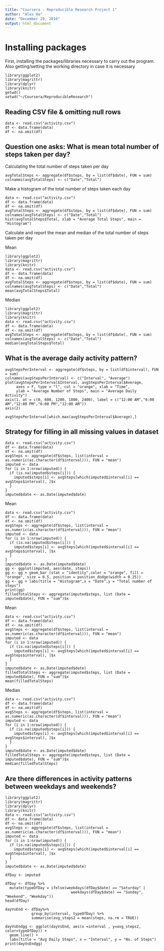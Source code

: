 ```yaml
---
title: "Coursera - Reproducible Research Project 1"
author: "Alex Ha"
date: "December 29, 2016"
output: html_document
---
```


# Installing packages
First, installing the packages/libraries necessary to carry out the program. Also getting/setting the working directory in case it is necessary
```
library(ggplot2)
library(magrittr)
library(dplyr)
library(knitr)
getwd()
setwd("~/Coursera/ReproducibleResearch")
```
## Reading CSV file & omitting null rows
```
data <- read.csv("activity.csv")
df <- data.frame(data)
df <- na.omit(df)
```
## Question one asks: What is mean total number of steps taken per day?

Calculating the total number of steps taken per day
```
avgTotalSteps <- aggregate(df$steps, by = list(df$date), FUN = sum)
colnames(avgTotalSteps) <- c("Date","Total")
```
Make a histogram of the total number of steps taken each day
``` {r echo = FALSE}
data <- read.csv("activity.csv")
df <- data.frame(data)
df <- na.omit(df)
avgTotalSteps <- aggregate(df$steps, by = list(df$date), FUN = sum)
colnames(avgTotalSteps) <- c("Date","Total")
hist(avgTotalSteps$Total, xlab = "Average Total Steps", main = "Histogram")
```


Calculate and report the mean and median of the total number of steps taken per day

Mean
``` {r echo = FALSE}
library(ggplot2)
library(magrittr)
library(knitr)
data <- read.csv("activity.csv")
df <- data.frame(data)
df <- na.omit(df)
avgTotalSteps <- aggregate(df$steps, by = list(df$date), FUN = sum)
colnames(avgTotalSteps) <- c("Date","Total")
mean(avgTotalSteps$Total)
```
Median
``` {r echo = FALSE}
library(ggplot2)
library(magrittr)
library(knitr)
data <- read.csv("activity.csv")
df <- data.frame(data)
df <- na.omit(df)
avgTotalSteps <- aggregate(df$steps, by = list(df$date), FUN = sum)
colnames(avgTotalSteps) <- c("Date","Total")
median(avgTotalSteps$Total)
```
## What is the average daily activity pattern?
```
avgStepsPerInterval <- aggregate(df$steps, by = list(df$interval), FUN = sum)
colnames(avgStepsPerInterval) <- c("Interval", "Average")
plot(avgStepsPerInterval$Interval, avgStepsPerInterval$Average,
     axes = F, type = "l", col = "orange", xlab = "Time", 
     ylab = "Average Number of Steps", main = "Average Daily Activity")
axis(1, at = c(0, 600, 1200, 1800, 2400), label = c("12:00 AM","6:00 AM","12:00 PM","6:00 PM","12:00 AM"))
axis(2)

avgStepsPerInterval[which.max(avgStepsPerInterval$Average),]
```
## Strategy for filling in all missing values in dataset
```{r}
data <- read.csv("activity.csv")
df <- data.frame(data)
df <- na.omit(df)
avgSteps <- aggregate(df$steps, list(interval = as.numeric(as.character(df$interval))), FUN = "mean")
imputed <- data 
for (i in 1:nrow(imputed)) {
  if (is.na(imputed$steps[i])) {
    imputed$steps[i] <- avgSteps[which(imputed$interval[i] == avgSteps$interval), ]$x
  }
}
imputed$date <- as.Date(imputed$date)
```

Mean
```{r echo = FALSE}
data <- read.csv("activity.csv")
df <- data.frame(data)
df <- na.omit(df)
avgSteps <- aggregate(df$steps, list(interval = as.numeric(as.character(df$interval))), FUN = "mean")
imputed <- data 
for (i in 1:nrow(imputed)) {
  if (is.na(imputed$steps[i])) {
    imputed$steps[i] <- avgSteps[which(imputed$interval[i] == avgSteps$interval), ]$x
  }
}
imputed$date <- as.Date(imputed$date)
gg <- ggplot(imputed, aes(date, steps)) 
gg <- gg + geom_bar (stat = "identity",color = "orange", fill = "orange", size = 0.5, position = position_dodge(width = 0.25)) 
gg <- gg + labs(title = "Histogram",x = "Date",y = "Total number of steps")
print(gg)
filledTotalSteps <- aggregate(imputed$steps, list (Date = imputed$date), FUN = "sum")$x
```

Mean
```{r echo = FALSE}
data <- read.csv("activity.csv")
df <- data.frame(data)
df <- na.omit(df)
avgSteps <- aggregate(df$steps, list(interval = as.numeric(as.character(df$interval))), FUN = "mean")
imputed <- data 
for (i in 1:nrow(imputed)) {
  if (is.na(imputed$steps[i])) {
    imputed$steps[i] <- avgSteps[which(imputed$interval[i] == avgSteps$interval), ]$x
  }
}
imputed$date <- as.Date(imputed$date)
filledTotalSteps <- aggregate(imputed$steps, list (Date = imputed$date), FUN = "sum")$x
mean(filledTotalSteps)
```

Median
```{r echo = FALSE}
data <- read.csv("activity.csv")
df <- data.frame(data)
df <- na.omit(df)
avgSteps <- aggregate(df$steps, list(interval = as.numeric(as.character(df$interval))), FUN = "mean")
imputed <- data 
for (i in 1:nrow(imputed)) {
  if (is.na(imputed$steps[i])) {
    imputed$steps[i] <- avgSteps[which(imputed$interval[i] == avgSteps$interval), ]$x
  }
}
imputed$date <- as.Date(imputed$date)
filledTotalSteps <- aggregate(imputed$steps, list (Date = imputed$date), FUN = "sum")$x
median(filledTotalSteps)
```
## Are there differences in activity patterns between weekdays and weekends?
```{r echo = FALSE}
library(ggplot2)
library(magrittr)
library(dplyr)
library(knitr)
data <- read.csv("activity.csv")
df <- data.frame(data)
df <- na.omit(df)
avgSteps <- aggregate(df$steps, list(interval = as.numeric(as.character(df$interval))), FUN = "mean")
imputed <- data 
for (i in 1:nrow(imputed)) {
  if (is.na(imputed$steps[i])) {
    imputed$steps[i] <- avgSteps[which(imputed$interval[i] == avgSteps$interval), ]$x
  }
}
imputed$date <- as.Date(imputed$date)

dfDay <- imputed

dfDay <- dfDay %>%
  mutate(typeOfDay = ifelse(weekdays(dfDay$date) == "Saturday" | 
                              weekdays(dfDay$date) == "Sunday", "Weekend", "Weekday"))
head(dfDay)

dayVsEnd <- dfDay%>%
            group_by(interval, typeOfDay) %>%
            summarise(avg_steps2 = mean(steps, na.rm = TRUE))
  
dayVsEndgg <- ggplot(dayVsEnd, aes(x =interval , y=avg_steps2, color=typeOfDay)) +
  geom_line() +
  labs(title = "Avg Daily Steps", x = "Interval", y = "No. of Steps")
print(dayVsEndgg)
```